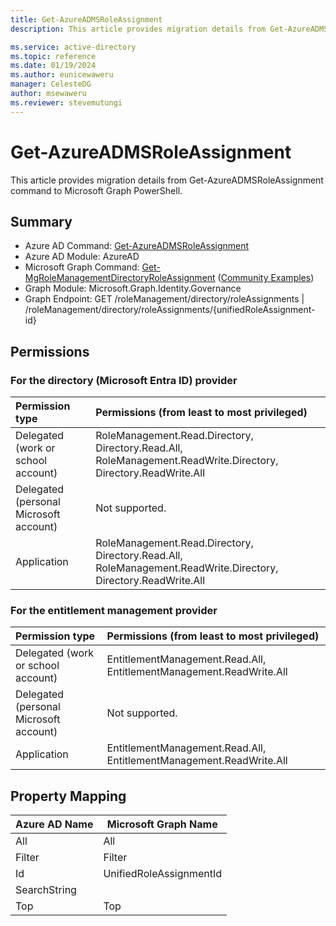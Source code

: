 ```yaml
---
title: Get-AzureADMSRoleAssignment
description: This article provides migration details from Get-AzureADMSRoleAssignment command to Microsoft Graph PowerShell.

ms.service: active-directory
ms.topic: reference
ms.date: 01/19/2024
ms.author: eunicewaweru
manager: CelesteDG
author: msewaweru
ms.reviewer: stevemutungi
---
```


# Get-AzureADMSRoleAssignment

This article provides migration details from Get-AzureADMSRoleAssignment command to Microsoft Graph PowerShell.

## Summary

+ Azure AD Command: [Get-AzureADMSRoleAssignment](/powershell/module/azuread/get-azureadmsroleassignment)
+ Azure AD Module: AzureAD
+ Microsoft Graph Command: [Get-MgRoleManagementDirectoryRoleAssignment](/powershell/module/microsoft.graph.identity.governance/get-mgrolemanagementdirectoryroleassignment) ([Community Examples](https://github.com/orgs/msgraph/discussions?discussions_q=Get-MgRoleManagementDirectoryRoleAssignment))
+ Graph Module: Microsoft.Graph.Identity.Governance
+ Graph Endpoint:  GET /roleManagement/directory/roleAssignments | /roleManagement/directory/roleAssignments/{unifiedRoleAssignment-id}

## Permissions

### For the directory (Microsoft Entra ID) provider
|Permission type      | Permissions (from least to most privileged)              |
|:--------------------|:---------------------------------------------------------|
|Delegated (work or school account) | RoleManagement.Read.Directory, Directory.Read.All, RoleManagement.ReadWrite.Directory, Directory.ReadWrite.All    |
|Delegated (personal Microsoft account) | Not supported.    |
|Application | RoleManagement.Read.Directory, Directory.Read.All, RoleManagement.ReadWrite.Directory, Directory.ReadWrite.All |

### For the entitlement management provider
|Permission type      | Permissions (from least to most privileged)              |
|:--------------------|:---------------------------------------------------------|
|Delegated (work or school account) |  EntitlementManagement.Read.All, EntitlementManagement.ReadWrite.All  |
|Delegated (personal Microsoft account) | Not supported.    |
|Application | EntitlementManagement.Read.All, EntitlementManagement.ReadWrite.All |

## Property Mapping

|Azure AD Name|Microsoft Graph Name|
|---|---|
|All|All|
|Filter|Filter|
|Id|UnifiedRoleAssignmentId|
|SearchString||
|Top|Top|